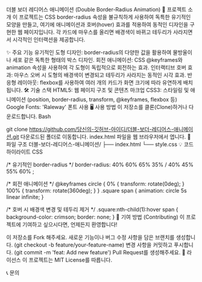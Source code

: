 더블 보더 레디어스 애니메이션 (Double Border-Radius Animation)
🚀 프로젝트 소개
이 프로젝트는 CSS border-radius 속성을 불규칙하게 사용하여 독특한 유기적인 모양을 만들고, 여기에 애니메이션과 호버(hover) 효과를 적용하여 동적인 디자인을 구현한 웹 페이지입니다. 각 카드에 마우스를 올리면 배경색이 바뀌고 테두리가 사라지면서 시각적인 인터랙션을 제공합니다.

✨ 주요 기능
유기적인 도형 디자인: border-radius의 다양한 값을 활용하여 물방울이나 세포 같은 독특한 형태의 박스 디자인.
회전 애니메이션: CSS @keyframes와 animation 속성을 사용하여 각 도형이 독립적으로 회전하는 효과.
인터랙티브 호버 효과: 마우스 오버 시 도형의 배경색이 변경되고 테두리가 사라지는 동적인 시각 효과.
반응형 레이아웃: flexbox를 사용하여 여러 개의 카드가 화면 크기에 따라 유연하게 배치됩니다.
🛠️ 기술 스택
HTML5: 웹 페이지 구조 및 콘텐츠 마크업
CSS3: 스타일링 및 애니메이션 (position, border-radius, transform, @keyframes, flexbox 등)
Google Fonts: 'Raleway' 폰트 사용
🖥️ 사용 방법
이 저장소를 클론(Clone)하거나 다운로드합니다.
Bash

git clone https://github.com/당신의-깃허브-아이디/더블-보더-레디어스-애니메이션.git
다운로드된 폴더로 이동합니다.
index.html 파일을 웹 브라우저에서 엽니다.
📂 파일 구조
더블-보더-레디어스-애니메이션/
├── index.html
└── style.css
💡 코드 하이라이트
CSS

/* 유기적인 border-radius */
border-radius: 40% 60% 65% 35% / 40% 45% 55% 60% ;

/* 회전 애니메이션 */
@keyframes circle {
    0% { transform: rotate(0deg); }
    100% { transform: rotate(360deg); }
}
.square span {
    animation: circle 5s linear infinite;
}

/* 호버 시 배경색 변경 및 테두리 제거 */
.square:nth-child(1):hover span {
    background-color: crimson;
    border: none;
}
🤝 기여 방법 (Contributing)
이 프로젝트에 기여하고 싶으시다면, 언제든지 환영합니다!

이 저장소를 Fork 해주세요.
새로운 기능이나 버그 수정 사항을 담은 브랜치를 생성합니다. (git checkout -b feature/your-feature-name)
변경 사항을 커밋하고 푸시합니다. (git commit -m 'feat: Add new feature')
Pull Request를 생성해주세요.
📄 라이선스
이 프로젝트는 MIT License를 따릅니다.

📞 문의
